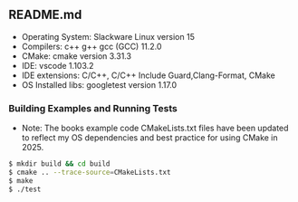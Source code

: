 ## README.md

- Operating System: Slackware Linux version 15
- Compilers: c++ g++ gcc (GCC) 11.2.0
- CMake: cmake version 3.31.3
- IDE: vscode 1.103.2
- IDE extensions: C/C++, C/C++ Include Guard,Clang-Format, CMake
- OS Installed libs: googletest version 1.17.0

### Building Examples and Running Tests

- Note: The books example code CMakeLists.txt files have been updated to reflect my OS dependencies and best practice for using CMake in 2025.

```bash
$ mkdir build && cd build
$ cmake .. --trace-source=CMakeLists.txt
$ make
$ ./test
```
